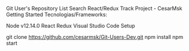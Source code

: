 Git User's Repository List Search React/Redux Track Project - CesarMsk
Getting Started
Tecnologias/Frameworks:

Node v12.14.0
React
Redux
Visual Studio Code
Setup

git clone https://github.com/cesarmsk/Git-Users-Dev.git
npm install
npm start
